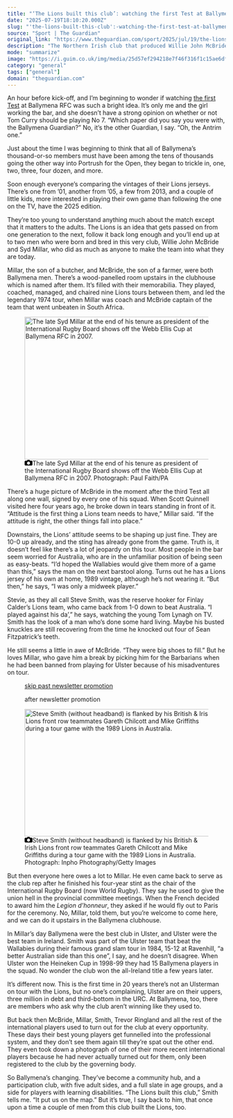 ```yaml
---
title: "‘The Lions built this club’: watching the first Test at Ballymena RFC, home of Lions legends"
date: "2025-07-19T18:10:20.000Z"
slug: "'the-lions-built-this-club':-watching-the-first-test-at-ballymena-rfc-home-of-lions-legends"
source: "Sport | The Guardian"
original_link: "https://www.theguardian.com/sport/2025/jul/19/the-lions-built-this-club-watching-the-first-test-at-ballymena-rfc-home-of-lions-legends"
description: "The Northern Irish club that produced Willie John McBride and Syd Millar is steeped in the history of the Lions even if it has no players in the 2025 squad An hour before kick-off, and I’m beginning to wonder if watching the first Test at Ballymena RFC was such a bright idea. It’s only me and the girl working the bar, and she doesn’t have a strong opinion on whether or not Tom Curry should be playing No 7. “Which paper did you say you were with, the Ballymena Guardian?” No, it’s the other Guardian, I say. “Oh, the Antrim one.” Just about the time I was beginning to think that all of Ballymena’s thousand-or-so members must have been among the tens of thousands going the other way into Portrush for the Open, they began to trickle in, one, two, three, four dozen, and more.  Continue reading..."
mode: "summarize"
image: "https://i.guim.co.uk/img/media/25d57ef294218e7f46f316f1c15ae6df21cb641b/154_0_1410_1128/master/1410.jpg?width=1200&height=630&quality=85&auto=format&fit=crop&precrop=40:21,offset-x50,offset-y0&overlay-align=bottom%2Cleft&overlay-width=100p&overlay-base64=L2ltZy9zdGF0aWMvb3ZlcmxheXMvdGctZGVmYXVsdC5wbmc&enable=upscale&s=b60f5ca351771da9b22fec9beda9b3c9"
category: "general"
tags: ["general"]
domain: "theguardian.com"
---
```

<div id="readability-page-1" class="page"><div id="maincontent"><p><span>A</span>n hour before kick-off, and I’m beginning to wonder if watching <a href="https://www.theguardian.com/sport/2025/jul/19/australia-british-and-irish-lions-first-test-rugby-union-match-report" data-link-name="in body link">the first Test</a> at Ballymena RFC was such a bright idea. It’s only me and the girl working the bar, and she doesn’t have a strong opinion on whether or not Tom Curry should be playing No 7. “Which paper did you say you were with, the Ballymena Guardian?” No, it’s the other Guardian, I say. “Oh, the Antrim one.”</p><p>Just about the time I was beginning to think that all of Ballymena’s thousand-or-so members must have been among the tens of thousands going the other way into Portrush for the Open, they began to trickle in, one, two, three, four dozen, and more.</p><figure id="980efa68-4669-424f-9ed0-d8124db09236" data-spacefinder-role="richLink" data-spacefinder-type="model.dotcomrendering.pageElements.RichLinkBlockElement"><gu-island name="RichLinkComponent" priority="feature" deferuntil="idle" props="{&quot;richLinkIndex&quot;:2,&quot;element&quot;:{&quot;_type&quot;:&quot;model.dotcomrendering.pageElements.RichLinkBlockElement&quot;,&quot;prefix&quot;:&quot;Related: &quot;,&quot;text&quot;:&quot;Australia 19-27 British &amp; Irish Lions: first Test player ratings&quot;,&quot;elementId&quot;:&quot;980efa68-4669-424f-9ed0-d8124db09236&quot;,&quot;role&quot;:&quot;richLink&quot;,&quot;url&quot;:&quot;https://www.theguardian.com/sport/2025/jul/19/australia-19-27-british-irish-lions-first-test-player-ratings-rugby-union&quot;},&quot;ajaxUrl&quot;:&quot;https://api.nextgen.guardianapps.co.uk&quot;,&quot;format&quot;:{&quot;design&quot;:10,&quot;display&quot;:0,&quot;theme&quot;:2}}"></gu-island></figure><p>Soon enough everyone’s comparing the vintages of their Lions jerseys. There’s one from ’01, another from ’05, a few from 2013, and a couple of little kids, more interested in playing their own game than following the one on the TV, have the 2025 edition.</p><p>They’re too young to understand anything much about the match except that it matters to the adults. The Lions is an idea that gets passed on from one generation to the next, follow it back long enough and you’ll end up at to two men who were born and bred in this very club, Willie John McBride and Syd Millar, who did as much as anyone to make the team into what they are today.</p><p>Millar, the son of a butcher, and McBride, the son of a farmer, were both Ballymena men. There’s a wood-panelled room upstairs in the clubhouse which is named after them. It’s filled with their memorabilia. They played, coached, managed, and chaired nine Lions tours between them, and led the legendary 1974 tour, when Millar was coach and McBride captain of the team that went unbeaten in South Africa.</p><figure id="159f4ba2-e29b-4664-861b-3deb1b959c71" data-spacefinder-role="inline" data-spacefinder-type="model.dotcomrendering.pageElements.ImageBlockElement"><div id="img-2"><picture><source srcset="https://i.guim.co.uk/img/media/410adcfea50f4213e974c425437146274ae00087/0_0_2500_1843/master/2500.jpg?width=620&amp;dpr=2&amp;s=none&amp;crop=none" media="(min-width: 660px) and (-webkit-min-device-pixel-ratio: 1.25), (min-width: 660px) and (min-resolution: 120dpi)"><source srcset="https://i.guim.co.uk/img/media/410adcfea50f4213e974c425437146274ae00087/0_0_2500_1843/master/2500.jpg?width=620&amp;dpr=1&amp;s=none&amp;crop=none" media="(min-width: 660px)"><source srcset="https://i.guim.co.uk/img/media/410adcfea50f4213e974c425437146274ae00087/0_0_2500_1843/master/2500.jpg?width=605&amp;dpr=2&amp;s=none&amp;crop=none" media="(min-width: 480px) and (-webkit-min-device-pixel-ratio: 1.25), (min-width: 480px) and (min-resolution: 120dpi)"><source srcset="https://i.guim.co.uk/img/media/410adcfea50f4213e974c425437146274ae00087/0_0_2500_1843/master/2500.jpg?width=605&amp;dpr=1&amp;s=none&amp;crop=none" media="(min-width: 480px)"><source srcset="https://i.guim.co.uk/img/media/410adcfea50f4213e974c425437146274ae00087/0_0_2500_1843/master/2500.jpg?width=445&amp;dpr=2&amp;s=none&amp;crop=none" media="(min-width: 320px) and (-webkit-min-device-pixel-ratio: 1.25), (min-width: 320px) and (min-resolution: 120dpi)"><source srcset="https://i.guim.co.uk/img/media/410adcfea50f4213e974c425437146274ae00087/0_0_2500_1843/master/2500.jpg?width=445&amp;dpr=1&amp;s=none&amp;crop=none" media="(min-width: 320px)"><img alt="The late Syd Millar at the end of his tenure as president of the International Rugby Board shows off the Webb Ellis Cup at Ballymena RFC in 2007." src="https://i.guim.co.uk/img/media/410adcfea50f4213e974c425437146274ae00087/0_0_2500_1843/master/2500.jpg?width=445&amp;dpr=1&amp;s=none&amp;crop=none" width="445" height="328.054" loading="lazy"></picture></div><figcaption data-spacefinder-role="inline"><span><svg width="18" height="13" viewBox="0 0 18 13"><path d="M18 3.5v8l-1.5 1.5h-15l-1.5-1.5v-8l1.5-1.5h3.5l2-2h4l2 2h3.5l1.5 1.5zm-9 7.5c1.9 0 3.5-1.6 3.5-3.5s-1.6-3.5-3.5-3.5-3.5 1.6-3.5 3.5 1.6 3.5 3.5 3.5z"></path></svg></span><span>The late Syd Millar at the end of his tenure as president of the International Rugby Board shows off the Webb Ellis Cup at Ballymena RFC in 2007.</span> Photograph: Paul Faith/PA</figcaption></figure><p>There’s a huge picture of McBride in the moment after the third Test all along one wall, signed by every one of his squad. When Scott Quinnell visited here four years ago, he broke down in tears standing in front of it. “Attitude is the first thing a Lions team needs to have,” Millar said. “If the attitude is right, the other things fall into place.”</p><p>Downstairs, the Lions’ attitude seems to be shaping up just fine. They are 10-0 up already, and the sting has already gone from the game. Truth is, it doesn’t feel like there’s a lot of jeopardy on this tour. Most people in the bar seem worried for Australia, who are in the unfamiliar position of being seen as easy-beats. “I’d hoped the Wallabies would give them more of a game than this,” says the man on the next barstool along. Turns out he has a Lions jersey of his own at home, 1989 vintage, although he’s not wearing it. “But then,” he says, “I was only a midweek player.”</p><p>Stevie, as they all call Steve Smith, was the reserve hooker for Finlay Calder’s Lions team, who came back from 1-0 down to beat Australia. “I played against his da’,” he says, watching the young Tom Lynagh on TV. Smith has the look of a man who’s done some hard living. Maybe his busted knuckles are still recovering from the time he knocked out four of Sean Fitzpatrick’s teeth.</p><p>He still seems a little in awe of McBride. “They were big shoes to fill.” But he loves Millar, who gave him a break by picking him for the Barbarians when he had been banned from playing for Ulster because of his misadventures on tour.</p><figure data-spacefinder-role="inline" data-spacefinder-type="model.dotcomrendering.pageElements.NewsletterSignupBlockElement"><a data-ignore="global-link-styling" href="#EmailSignup-skip-link-11">skip past newsletter promotion</a><p id="EmailSignup-skip-link-11" tabindex="0" aria-label="after newsletter promotion" role="note">after newsletter promotion</p></figure><figure id="ce993bd5-16ca-40f6-adaa-41a599f5762d" data-spacefinder-role="inline" data-spacefinder-type="model.dotcomrendering.pageElements.ImageBlockElement"><div id="img-3"><picture><source srcset="https://i.guim.co.uk/img/media/2cd63ec4f90c58608e78a982bdb9a3bbe29bcff4/0_0_3600_2363/master/3600.jpg?width=620&amp;dpr=2&amp;s=none&amp;crop=none" media="(min-width: 660px) and (-webkit-min-device-pixel-ratio: 1.25), (min-width: 660px) and (min-resolution: 120dpi)"><source srcset="https://i.guim.co.uk/img/media/2cd63ec4f90c58608e78a982bdb9a3bbe29bcff4/0_0_3600_2363/master/3600.jpg?width=620&amp;dpr=1&amp;s=none&amp;crop=none" media="(min-width: 660px)"><source srcset="https://i.guim.co.uk/img/media/2cd63ec4f90c58608e78a982bdb9a3bbe29bcff4/0_0_3600_2363/master/3600.jpg?width=605&amp;dpr=2&amp;s=none&amp;crop=none" media="(min-width: 480px) and (-webkit-min-device-pixel-ratio: 1.25), (min-width: 480px) and (min-resolution: 120dpi)"><source srcset="https://i.guim.co.uk/img/media/2cd63ec4f90c58608e78a982bdb9a3bbe29bcff4/0_0_3600_2363/master/3600.jpg?width=605&amp;dpr=1&amp;s=none&amp;crop=none" media="(min-width: 480px)"><source srcset="https://i.guim.co.uk/img/media/2cd63ec4f90c58608e78a982bdb9a3bbe29bcff4/0_0_3600_2363/master/3600.jpg?width=445&amp;dpr=2&amp;s=none&amp;crop=none" media="(min-width: 320px) and (-webkit-min-device-pixel-ratio: 1.25), (min-width: 320px) and (min-resolution: 120dpi)"><source srcset="https://i.guim.co.uk/img/media/2cd63ec4f90c58608e78a982bdb9a3bbe29bcff4/0_0_3600_2363/master/3600.jpg?width=445&amp;dpr=1&amp;s=none&amp;crop=none" media="(min-width: 320px)"><img alt="Steve Smith (without headband) is flanked by his British &amp; Irish Lions front row teammates Gareth Chilcott and Mike Griffiths during a tour game with the 1989 Lions in Australia." src="https://i.guim.co.uk/img/media/2cd63ec4f90c58608e78a982bdb9a3bbe29bcff4/0_0_3600_2363/master/3600.jpg?width=445&amp;dpr=1&amp;s=none&amp;crop=none" width="445" height="292.09305555555557" loading="lazy"></picture></div><figcaption data-spacefinder-role="inline"><span><svg width="18" height="13" viewBox="0 0 18 13"><path d="M18 3.5v8l-1.5 1.5h-15l-1.5-1.5v-8l1.5-1.5h3.5l2-2h4l2 2h3.5l1.5 1.5zm-9 7.5c1.9 0 3.5-1.6 3.5-3.5s-1.6-3.5-3.5-3.5-3.5 1.6-3.5 3.5 1.6 3.5 3.5 3.5z"></path></svg></span><span>Steve Smith (without headband) is flanked by his British &amp; Irish Lions front row teammates Gareth Chilcott and Mike Griffiths during a tour game with the 1989 Lions in Australia.</span> Photograph: Inpho Photography/Getty Images</figcaption></figure><p>But then everyone here owes a lot to Millar. He even came back to serve as the club rep after he finished his four-year stint as the chair of the International Rugby Board (now World Rugby). They say he used to give the union hell in the provincial committee meetings. When the French decided to award him the <em>Legion d’honneur</em>, they asked if he would fly out to Paris for the ceremony. No, Millar, told them, but you’re welcome to come here, and we can do it upstairs in the Ballymena clubhouse.</p><p>In Millar’s day Ballymena were the best club in Ulster, and Ulster were the best team in Ireland. Smith was part of the Ulster team that beat the Wallabies during their famous grand slam tour in 1984, 15-12 at Ravenhill, “a better Australian side than this one”, I say, and he doesn’t disagree. When Ulster won the Heineken Cup in 1998-99 they had 15 Ballymena players in the squad. No wonder the club won the all-Ireland title a few years later.</p><p>It’s different now. This is the first time in 20 years there’s not an Ulsterman on tour with the Lions, but no one’s complaining, Ulster are on their uppers, three million in debt and third-bottom in the URC. At Ballymena, too, there are members who ask why the club aren’t winning like they used to.</p><p>But back then McBride, Millar, Smith, Trevor Ringland and all the rest of the international players used to turn out for the club at every opportunity. These days their best young players get funnelled into the professional system, and they don’t see them again till they’re spat out the other end. They even took down a photograph of one of their more recent international players because he had never actually turned out for them, only been registered to the club by the governing body.</p><p>So Ballymena’s changing. They’ve become a community hub, and a participation club, with five adult sides, and a full slate in age groups, and a side for players with learning disabilities. “The Lions built this club,” Smith tells me. “It put us on the map.” But it’s true, I say back to him, that once upon a time a couple of men from this club built the Lions, too.</p></div></div>